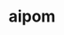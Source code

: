 ---
id: 190
title: aipom
types: [normal]
image: https://raw.githubusercontent.com/PokeAPI/sprites/master/sprites/pokemon/190.png
---